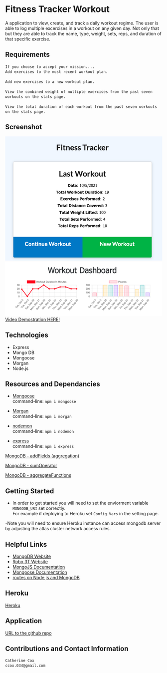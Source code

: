 # Fitness Tracker Workout

A application to view, create, and track a daily workout regime. The user is able to log multiple excercises in a workout on any given day. Not only that but they are able to track the name, type, weight, sets, reps, and duration of that specific exercise.

## Requirements

<!-- ----------------------- -->

```
If you choose to accept your mission....
Add exercises to the most recent workout plan.

Add new exercises to a new workout plan.

View the combined weight of multiple exercises from the past seven workouts on the stats page.

View the total duration of each workout from the past seven workouts on the stats page.
```

## Screenshot

<!-- ----------------------- -->

![Screen Shot](./assets/fitness.png)
![Screen Shot](./assets/stats.png)
[Video Demostration HERE!](https://www.youtube.com/watch?v=4z_cVmWalCE)

## Technologies

<!-- ----------------------- -->

- Express
- Mongo DB
- Mongoose
- Morgan
- Node.js

## Resources and Dependancies

<!-- ----------------------- -->

- [Mongoose](https://www.npmjs.com/package/mongoose)<br />
  command-line: `npm i mongoose`

- [Morgan](https://www.npmjs.com/package/morgan)<br />
  command-line: `npm i morgan`

- [nodemon](https://www.npmjs.com/package/nodemon)<br />
  command-line: `npm i nodemon`

- [express](https://www.npmjs.com/package/express)<br />
  command-line: `npm i express`

[MongoDB - addFields (aggregation)](https://docs.mongodb.com/manual/reference/operator/aggregation/addFields/)

[MongoDB - sumOperator](https://docs.mongodb.com/manual/reference/operator/aggregation/sum/)

[MongoDB - aggregateFunctions](https://mongoosejs.com/docs/api.html#aggregate_Aggregate)

## Getting Started

- In order to get started you will need to set the enviorment variable `MONGODB_URI` set correctly. <br />
  For example if deploying to Heroku set `Config Vars` in the setting page.

-Note you will need to ensure Heroku instance can access mongodb server by adjusting the atlas cluster network access rules.

## Helpful Links

- [MongoDB Website](https://www.mongodb.com/)
- [Robo 3T Website](https://robomongo.org/download)
- [MongoJS Documentation](https://www.npmjs.com/package/mongojs)
- [Mongoose Documentation](http://mongoosejs.com/docs/guide.html)
- [routes on Node.js and MongoDB](https://www.geeksforgeeks.org/restfull-routes-on-node-js-and-mongodb/)

## Heroku

<!-- ----------------------- -->

[Heroku](https://mysterious-river-96466.herokuapp.com/)

<!-- mysterious-river-96466 -->

## Application

<!-- ----------------------- -->

[URL to the github repo](https://github.com/beachbrunet/Fitness_tracker_workout)

## Contributions and Contact Information

<!-- ----------------------- -->

```
Catherine Cox
ccox.034@gmail.com
```
